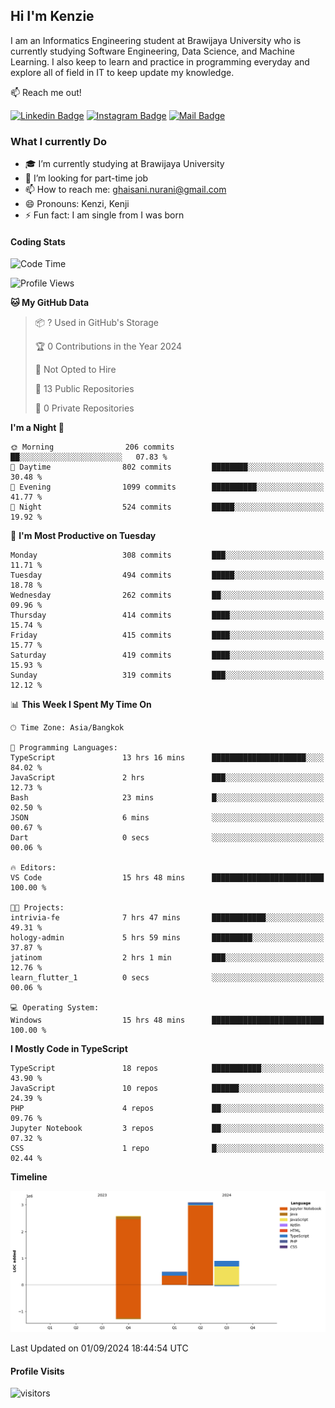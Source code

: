 ## Hi I'm Kenzie


I am an Informatics Engineering student at Brawijaya University who is currently studying Software Engineering, Data Science, and Machine Learning. I also keep to learn and practice in programming everyday and explore all of field in IT to keep update my knowledge.

:mailbox: Reach me out!

[![Linkedin Badge](https://img.shields.io/badge/-Kenzie_Taqiyassar-0e76a8?style=flat&labelColor=0e76a8&logo=linkedin&logoColor=white)](https://www.linkedin.com/in/kenzie-taqiyassar-37458b1aa/) 
[![Instagram Badge](https://img.shields.io/badge/-@__kenziehh_-e84393?style=flat&labelColor=e84393&logo=instagram&logoColor=white)](https://www.instagram.com/_kenziehh/) 
[![Mail Badge](https://img.shields.io/badge/-ghaisani.nurani-c0392b?style=flat&labelColor=c0392b&logo=gmail&logoColor=white)](mailto:ghaisani.nurani@gmail.com)

### What I currently Do

- 🎓 I’m currently studying at Brawijaya University
- 💼 I’m looking for part-time job
- 📫 How to reach me: ghaisani.nurani@gmail.com
- 😄 Pronouns: Kenzi, Kenji
- ⚡ Fun fact: I am single from I was born

#### Coding Stats
<!--START_SECTION:waka-->
![Code Time](http://img.shields.io/badge/Code%20Time-666%20hrs%2038%20mins-blue)

![Profile Views](http://img.shields.io/badge/Profile%20Views-0-blue)

**🐱 My GitHub Data** 

> 📦 ? Used in GitHub's Storage 
 > 
> 🏆 0 Contributions in the Year 2024
 > 
> 🚫 Not Opted to Hire
 > 
> 📜 13 Public Repositories 
 > 
> 🔑 0 Private Repositories 
 > 
**I'm a Night 🦉** 

```text
🌞 Morning                206 commits         ██░░░░░░░░░░░░░░░░░░░░░░░   07.83 % 
🌆 Daytime                802 commits         ████████░░░░░░░░░░░░░░░░░   30.48 % 
🌃 Evening                1099 commits        ██████████░░░░░░░░░░░░░░░   41.77 % 
🌙 Night                  524 commits         █████░░░░░░░░░░░░░░░░░░░░   19.92 % 
```
📅 **I'm Most Productive on Tuesday** 

```text
Monday                   308 commits         ███░░░░░░░░░░░░░░░░░░░░░░   11.71 % 
Tuesday                  494 commits         █████░░░░░░░░░░░░░░░░░░░░   18.78 % 
Wednesday                262 commits         ██░░░░░░░░░░░░░░░░░░░░░░░   09.96 % 
Thursday                 414 commits         ████░░░░░░░░░░░░░░░░░░░░░   15.74 % 
Friday                   415 commits         ████░░░░░░░░░░░░░░░░░░░░░   15.77 % 
Saturday                 419 commits         ████░░░░░░░░░░░░░░░░░░░░░   15.93 % 
Sunday                   319 commits         ███░░░░░░░░░░░░░░░░░░░░░░   12.12 % 
```


📊 **This Week I Spent My Time On** 

```text
🕑︎ Time Zone: Asia/Bangkok

💬 Programming Languages: 
TypeScript               13 hrs 16 mins      █████████████████████░░░░   84.02 % 
JavaScript               2 hrs               ███░░░░░░░░░░░░░░░░░░░░░░   12.73 % 
Bash                     23 mins             █░░░░░░░░░░░░░░░░░░░░░░░░   02.50 % 
JSON                     6 mins              ░░░░░░░░░░░░░░░░░░░░░░░░░   00.67 % 
Dart                     0 secs              ░░░░░░░░░░░░░░░░░░░░░░░░░   00.06 % 

🔥 Editors: 
VS Code                  15 hrs 48 mins      █████████████████████████   100.00 % 

🐱‍💻 Projects: 
intrivia-fe              7 hrs 47 mins       ████████████░░░░░░░░░░░░░   49.31 % 
hology-admin             5 hrs 59 mins       █████████░░░░░░░░░░░░░░░░   37.87 % 
jatinom                  2 hrs 1 min         ███░░░░░░░░░░░░░░░░░░░░░░   12.76 % 
learn_flutter_1          0 secs              ░░░░░░░░░░░░░░░░░░░░░░░░░   00.06 % 

💻 Operating System: 
Windows                  15 hrs 48 mins      █████████████████████████   100.00 % 
```

**I Mostly Code in TypeScript** 

```text
TypeScript               18 repos            ███████████░░░░░░░░░░░░░░   43.90 % 
JavaScript               10 repos            ██████░░░░░░░░░░░░░░░░░░░   24.39 % 
PHP                      4 repos             ██░░░░░░░░░░░░░░░░░░░░░░░   09.76 % 
Jupyter Notebook         3 repos             ██░░░░░░░░░░░░░░░░░░░░░░░   07.32 % 
CSS                      1 repo              █░░░░░░░░░░░░░░░░░░░░░░░░   02.44 % 
```



**Timeline**

![Lines of Code chart](https://raw.githubusercontent.com/kenziehh/kenziehh/master/assets/bar_graph.png)


 Last Updated on 01/09/2024 18:44:54 UTC
<!--END_SECTION:waka-->


#### Profile Visits

![visitors](https://visitor-badge.glitch.me/badge?page_id=kenziehh.kenziehh)





